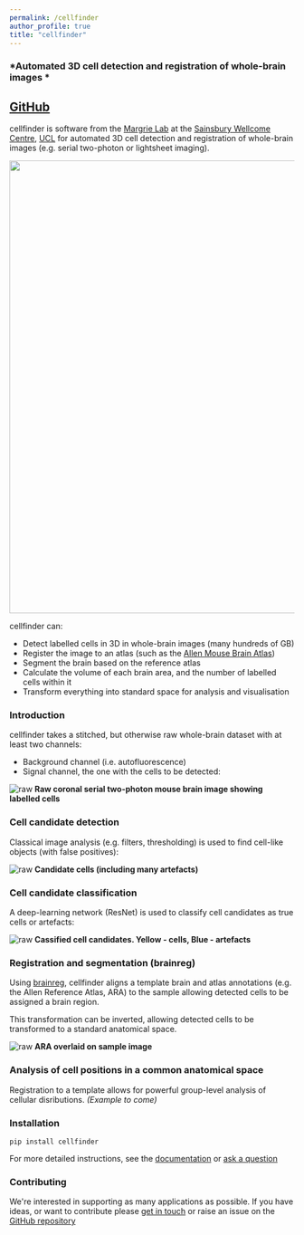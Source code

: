 ```yaml
---
permalink: /cellfinder
author_profile: true
title: "cellfinder"
---
```

### *Automated 3D cell detection and registration of whole-brain images *
## [GitHub](https://github.com/brainglobe/cellfinder)

cellfinder is software from the [Margrie Lab](https://www.sainsburywellcome.org/web/groups/margrie-lab) at the
[Sainsbury Wellcome Centre](https://www.sainsburywellcome.org/web/), [UCL](https://www.ucl.ac.uk/) for automated 3D cell detection and registration
of whole-brain images (e.g. serial two-photon or lightsheet imaging).

<img src='https://cellfinder.info/images/cells.png' width="800">

cellfinder can:
* Detect labelled cells in 3D in whole-brain images (many hundreds of GB)
* Register the image to an atlas (such as the [Allen Mouse Brain Atlas](https://atlas.brain-map.org/atlas?atlas=602630314))
* Segment the brain based on the reference atlas
* Calculate the volume of each brain area, and the number of labelled cells within it
* Transform everything into standard space for analysis and visualisation



### Introduction
cellfinder takes a stitched, but otherwise raw whole-brain dataset with at least
two channels:
* Background channel (i.e. autofluorescence)
* Signal channel, the one with the cells to be detected:

![raw](https://raw.githubusercontent.com/brainglobe/cellfinder/master/resources/raw.png)
**Raw coronal serial two-photon mouse brain image showing labelled cells**


### Cell candidate detection
Classical image analysis (e.g. filters, thresholding) is used to find
cell-like objects (with false positives):

![raw](https://raw.githubusercontent.com/brainglobe/cellfinder/master/resources/detect.png)
**Candidate cells (including many artefacts)**


### Cell candidate classification
A deep-learning network (ResNet) is used to classify cell candidates as true
cells or artefacts:

![raw](https://raw.githubusercontent.com/brainglobe/cellfinder/master/resources/classify.png)
**Cassified cell candidates. Yellow - cells, Blue - artefacts**

### Registration and segmentation (brainreg)
Using [brainreg](https://github.com/brainglobe/brainreg),
cellfinder aligns a template brain and atlas annotations (e.g.
the Allen Reference Atlas, ARA) to the sample allowing detected cells to be assigned
a brain region.

This transformation can be inverted, allowing detected cells to be
transformed to a standard anatomical space.


![raw](https://raw.githubusercontent.com/brainglobe/cellfinder/master/resources/register.png)
**ARA overlaid on sample image**

### Analysis of cell positions in a common anatomical space
Registration to a template allows for powerful group-level analysis of cellular
disributions. *(Example to come)*


### Installation
`pip install cellfinder`

For more detailed instructions, see the
[documentation](https://docs.brainglobe.info/cellfinder/) or
[ask a question](https://forum.image.sc/tag/brainglobe)

### Contributing

We're interested in supporting as many applications as possible. If you have ideas, or want to contribute please
[get in touch](https://forum.image.sc/tag/brainglobe) or raise an issue on the
[GitHub repository](https://github.com/brainglobe/cellfinder)
